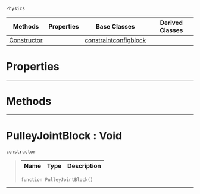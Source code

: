  `Physics`

|Methods|Properties|Base Classes|Derived Classes|
|---|---|---|---|
|[ Constructor](pulleyjointblock.md#pulleyjointblock-void)| |[constraintconfigblock](constraintconfigblock.md)| |


 #  Properties


---  
 #  Methods


---  
 #  PulleyJointBlock : Void

 `constructor`

> 
> |Name|Type|Description|
> |---|---|---|
> ```TS:Nada
> function PulleyJointBlock()
> ``` 


---  
 

 